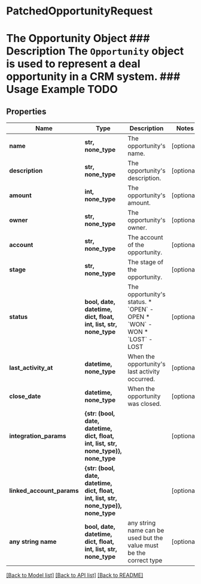 # PatchedOpportunityRequest

# The Opportunity Object ### Description The `Opportunity` object is used to represent a deal opportunity in a CRM system. ### Usage Example TODO

## Properties
Name | Type | Description | Notes
------------ | ------------- | ------------- | -------------
**name** | **str, none_type** | The opportunity&#39;s name. | [optional] 
**description** | **str, none_type** | The opportunity&#39;s description. | [optional] 
**amount** | **int, none_type** | The opportunity&#39;s amount. | [optional] 
**owner** | **str, none_type** | The opportunity&#39;s owner. | [optional] 
**account** | **str, none_type** | The account of the opportunity. | [optional] 
**stage** | **str, none_type** | The stage of the opportunity. | [optional] 
**status** | **bool, date, datetime, dict, float, int, list, str, none_type** | The opportunity&#39;s status.  * &#x60;OPEN&#x60; - OPEN * &#x60;WON&#x60; - WON * &#x60;LOST&#x60; - LOST | [optional] 
**last_activity_at** | **datetime, none_type** | When the opportunity&#39;s last activity occurred. | [optional] 
**close_date** | **datetime, none_type** | When the opportunity was closed. | [optional] 
**integration_params** | **{str: (bool, date, datetime, dict, float, int, list, str, none_type)}, none_type** |  | [optional] 
**linked_account_params** | **{str: (bool, date, datetime, dict, float, int, list, str, none_type)}, none_type** |  | [optional] 
**any string name** | **bool, date, datetime, dict, float, int, list, str, none_type** | any string name can be used but the value must be the correct type | [optional]

[[Back to Model list]](../README.md#documentation-for-models) [[Back to API list]](../README.md#documentation-for-api-endpoints) [[Back to README]](../README.md)


